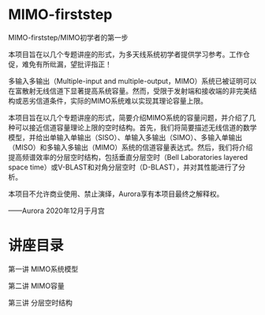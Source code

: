 # MIMO-firststep
MIMO-firststep/MIMO初学者的第一步

本项目旨在以几个专题讲座的形式，为多天线系统初学者提供学习参考。工作仓促，难免有所纰漏，望批评指正！

多输入多输出（Multiple-input and multiple-output，MIMO）系统已被证明可以在富散射无线信道下显著提高系统容量。然而，受限于发射端和接收端的非完美结构或恶劣信道条件，实际的MIMO系统难以实现其理论容量上限。

本项目旨在以几个专题讲座的形式，简要介绍MIMO系统的容量问题，并介绍了几种可以接近信道容量理论上限的空时结构。首先，我们将简要描述无线信道的数学模型，并给出单输入单输出（SISO）、单输入多输出（SIMO）、多输入单输出（MISO）和多输入多输出（MIMO）系统的信道容量表达式。然后，我们将介绍提高频谱效率的分层空时结构，包括垂直分层空时（Bell Laboratories layered space time）或V-BLAST和对角分层空时（D-BLAST），并对其性能进行了分析。

本项目不允许商业使用、禁止演绎，Aurora享有本项目最终之解释权。

<p align="left">——Aurora 2020年12月于月宫</p>


# 讲座目录

第一讲 MIMO系统模型

第二讲 MIMO容量

第三讲 分层空时结构

